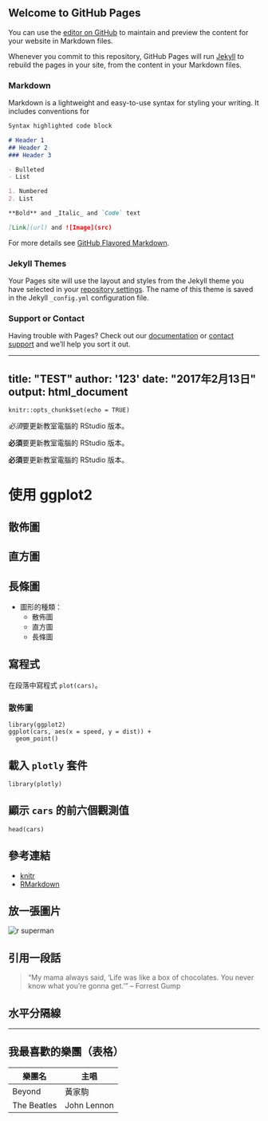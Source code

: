 ## Welcome to GitHub Pages

You can use the [editor on GitHub](https://github.com/gn00291010/r_prg_midterm03/edit/master/README.md) to maintain and preview the content for your website in Markdown files.

Whenever you commit to this repository, GitHub Pages will run [Jekyll](https://jekyllrb.com/) to rebuild the pages in your site, from the content in your Markdown files.

### Markdown

Markdown is a lightweight and easy-to-use syntax for styling your writing. It includes conventions for

```markdown
Syntax highlighted code block

# Header 1
## Header 2
### Header 3

- Bulleted
- List

1. Numbered
2. List

**Bold** and _Italic_ and `Code` text

[Link](url) and ![Image](src)
```

For more details see [GitHub Flavored Markdown](https://guides.github.com/features/mastering-markdown/).

### Jekyll Themes

Your Pages site will use the layout and styles from the Jekyll theme you have selected in your [repository settings](https://github.com/gn00291010/r_prg_midterm03/settings). The name of this theme is saved in the Jekyll `_config.yml` configuration file.

### Support or Contact

Having trouble with Pages? Check out our [documentation](https://help.github.com/categories/github-pages-basics/) or [contact support](https://github.com/contact) and we’ll help you sort it out.


---
title: "TEST"
author: '123'
date: "2017年2月13日"
output: html_document
---

```{r setup, include=FALSE}
knitr::opts_chunk$set(echo = TRUE)
```


*必須*要更新教室電腦的 RStudio 版本。

**必須**要更新教室電腦的 RStudio 版本。

**必須**要更新教室電腦的 RStudio 版本。

# 使用 ggplot2

## 散佈圖

## 直方圖

## 長條圖

- 圖形的種類：
    - 散佈圖
    - 直方圖
    - 長條圖

## 寫程式

在段落中寫程式 `plot(cars)`。

### 散佈圖

```{r}
library(ggplot2)
ggplot(cars, aes(x = speed, y = dist)) +
  geom_point()
```

## 載入 `plotly` 套件

```{r message=FALSE}
library(plotly)
```

## 顯示 `cars` 的前六個觀測值

```{r results='hide'}
head(cars)
```

## 參考連結

- [knitr](https://yihui.name/knitr/)
- [RMarkdown](http://rmarkdown.rstudio.com/)

## 放一張圖片

![r superman](https://www.safaribooksonline.com/library/view/the-art-of/9781593273842/httpatomoreillycomsourcenostarchimages915868.png.jpg)



## 引用一段話

> “My mama always said, ‘Life was like a box of chocolates. You never know what you’re gonna get.’” – Forrest Gump

## 水平分隔線

---

## 我最喜歡的樂團（表格）

|樂團名|主唱|
|------|----|
|Beyond|黃家駒|
|The Beatles|John Lennon|




